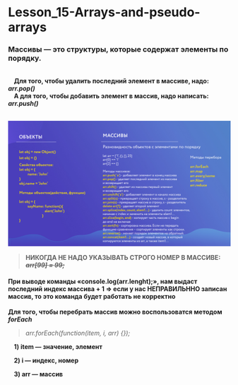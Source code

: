 # Lesson_15-Arrays-and-pseudo-arrays

### Массивы — это структуры, которые содержат элементы по порядку.

<br>**&nbsp;&nbsp;&nbsp;&nbsp;Для того, чтобы удалить последний элемент в массиве, надо: _arr.pop()_**<br>
**&nbsp;&nbsp;&nbsp;&nbsp;А для того, чтобы добавить элемент в массив, надо написать: _arr.push()_**

<br><img src = 'img/Objects-Arrays.jpg'>
<br>
> **НИКОГДА НЕ НАДО УКАЗЫВАТЬ СТРОГО НОМЕР В МАССИВЕ: _<s>arr[99] = 99;</s>_**

#### При выводе команды «console.log(arr.lenght);», нам выдаст последний индекс массива + 1 => если у нас НЕПРАВИЛЬННО записан массив, то это команда будет работать не корректно

**Для того, чтобы перебрать массив можно воспользоватся методом _forEach_**

> _arr.forEach(function(item, i, arr) {});_

**&nbsp;&nbsp;&nbsp;&nbsp;1) item — значение, элемент**

**&nbsp;&nbsp;&nbsp;&nbsp;2) i — индекс, номер**

**&nbsp;&nbsp;&nbsp;&nbsp;3) arr — массив**
